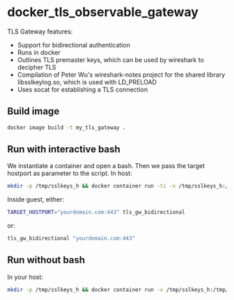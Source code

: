 # docker_tls_observable_gateway
TLS Gateway features:
- Support for bidirectional authentication
- Runs in docker 
- Outlines TLS premaster keys, which can be used by wireshark to decipher TLS
- Compilation of Peter Wu's wireshark-notes project for the shared library libsslkeylog.so, which is used with LD_PRELOAD
- Uses socat for establishing a TLS connection



## Build image
```bash
docker image build -t my_tls_gateway .
``` 

## Run with interactive bash
We instantiate a container and open a bash. Then we pass the target hostport as parameter to the script.
In host:
```bash
mkdir -p /tmp/sslkeys_h && docker container run -ti -v /tmp/sslkeys_h:/tmp/sslkeys_g -p 8080:1234 my_tls_gateway bash 
```
Inside guest, either:
```bash
TARGET_HOSTPORT="yourdomain.com:443" tls_gw_bidirectional
```
or:
```bash
tls_gw_bidirectional "yourdomain.com:443"
```

## Run without bash
In your host:
```bash
mkdir -p /tmp/sslkeys_h && docker container run -v /tmp/sslkeys_h:/tmp/sslkeys_g -p 8080:1234 -e TARGET_HOSTPORT="yourdomain.com::443" my_tls_gateway tls_gw_bidirectional
```


